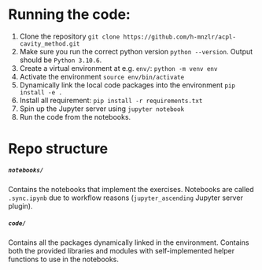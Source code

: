 # Running the code:
1. Clone the repository `git clone https://github.com/h-mnzlr/acpl-cavity_method.git`
2. Make sure you run the correct python version `python --version`. Output should be `Python 3.10.6`.
3. Create a virtual environment at e.g. `env/`: `python -m venv env`
4. Activate the environment `source env/bin/activate`
5. Dynamically link the local code packages into the environment `pip install -e .`
6. Install all requirement: `pip install -r requirements.txt`
7. Spin up the Jupyter server using `jupyter notebook`
8. Run the code from the notebooks.

# Repo structure
##### `notebooks/`
Contains the notebooks that implement the exercises. Notebooks are called `.sync.ipynb` due to workflow reasons (`jupyter_ascending` Jupyter server plugin).

##### `code/`
Contains all the packages dynamically linked in the environment. Contains both the provided libraries and modules with self-implemented
helper functions to use in the notebooks.
